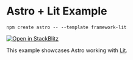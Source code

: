 # Astro + Lit Example

```
npm create astro -- --template framework-lit
```

[![Open in StackBlitz](https://developer.stackblitz.com/img/open_in_stackblitz.svg)](https://stackblitz.com/github/withastro/astro/tree/latest/examples/framework-lit)

This example showcases Astro working with [Lit](https://lit.dev/).